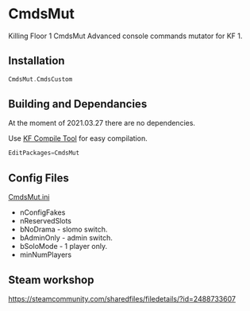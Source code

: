 # CmdsMut
Killing Floor 1 CmdsMut
Advanced console commands mutator for KF 1.

## Installation

```cpp
CmdsMut.CmdsCustom
```

## Building and Dependancies

At the moment of 2021.03.27 there are no dependencies.

Use [KF Compile Tool](https://github.com/InsultingPros/KFCompileTool) for easy compilation.

```cpp
EditPackages=CmdsMut
```

## Config Files

[CmdsMut.ini](Configs/CmdsMut.ini 'main config')

* nConfigFakes
* nReservedSlots
* bNoDrama - slomo switch.
* bAdminOnly - admin switch.
* bSoloMode - 1 player only.
* minNumPlayers

## Steam workshop

<https://steamcommunity.com/sharedfiles/filedetails/?id=2488733607>

